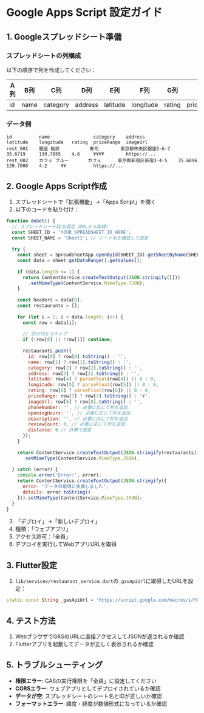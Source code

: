 # Google Apps Script 設定ガイド

## 1. Googleスプレッドシート準備

### スプレッドシートの列構成
以下の順序で列を作成してください：

| A列 | B列 | C列 | D列 | E列 | F列 | G列 | H列 | I列 |
|-----|-----|-----|-----|-----|-----|-----|-----|-----|
| id | name | category | address | latitude | longitude | rating | priceRange | imageUrl |

### データ例
```
id          name                category    address                 latitude    longitude   rating  priceRange  imageUrl
rest_001    銀座 鮨匠           寿司        東京都中央区銀座5-6-7    35.6719     139.7655    4.8     ¥¥¥¥        https://...
rest_002    カフェ ブルー       カフェ      東京都新宿区新宿3-4-5    35.6896     139.7006    4.2     ¥¥          https://...
```

## 2. Google Apps Script作成

1. スプレッドシートで「拡張機能」→「Apps Script」を開く
2. 以下のコードを貼り付け：

```javascript
function doGet() {
  // スプレッドシートIDを設定（URLから取得）
  const SHEET_ID = 'YOUR_SPREADSHEET_ID_HERE';
  const SHEET_NAME = 'Sheet1'; // シート名を確認して設定
  
  try {
    const sheet = SpreadsheetApp.openById(SHEET_ID).getSheetByName(SHEET_NAME);
    const data = sheet.getDataRange().getValues();
    
    if (data.length <= 1) {
      return ContentService.createTextOutput(JSON.stringify([]))
        .setMimeType(ContentService.MimeType.JSON);
    }
    
    const headers = data[0];
    const restaurants = [];
    
    for (let i = 1; i < data.length; i++) {
      const row = data[i];
      
      // 空の行をスキップ
      if (!row[0] || !row[1]) continue;
      
      restaurants.push({
        id: row[0] ? row[0].toString() : '',
        name: row[1] ? row[1].toString() : '',
        category: row[2] ? row[2].toString() : '',
        address: row[3] ? row[3].toString() : '',
        latitude: row[4] ? parseFloat(row[4]) || 0 : 0,
        longitude: row[5] ? parseFloat(row[5]) || 0 : 0,
        rating: row[6] ? parseFloat(row[6]) || 0 : 0,
        priceRange: row[7] ? row[7].toString() : '¥',
        imageUrl: row[8] ? row[8].toString() : '',
        phoneNumber: '', // 必要に応じて列を追加
        openingHours: '', // 必要に応じて列を追加
        description: '', // 必要に応じて列を追加
        reviewCount: 0, // 必要に応じて列を追加
        distance: 0 // 計算で設定
      });
    }
    
    return ContentService.createTextOutput(JSON.stringify(restaurants))
      .setMimeType(ContentService.MimeType.JSON);
      
  } catch (error) {
    console.error('Error:', error);
    return ContentService.createTextOutput(JSON.stringify({
      error: 'データの取得に失敗しました',
      details: error.toString()
    })).setMimeType(ContentService.MimeType.JSON);
  }
}
```

3. 「デプロイ」→「新しいデプロイ」
4. 種類：「ウェブアプリ」
5. アクセス許可：「全員」
6. デプロイを実行してWebアプリURLを取得

## 3. Flutter設定

1. `lib/services/restaurant_service.dart`の`_gasApiUrl`に取得したURLを設定：

```dart
static const String _gasApiUrl = 'https://script.google.com/macros/s/YOUR_SCRIPT_ID/exec';
```

## 4. テスト方法

1. WebブラウザでGASのURLに直接アクセスしてJSONが返されるか確認
2. Flutterアプリを起動してデータが正しく表示されるか確認

## 5. トラブルシューティング

- **権限エラー**: GASの実行権限を「全員」に設定してください
- **CORSエラー**: ウェブアプリとしてデプロイされているか確認
- **データが空**: スプレッドシートのシート名とIDが正しいか確認
- **フォーマットエラー**: 緯度・経度が数値形式になっているか確認
